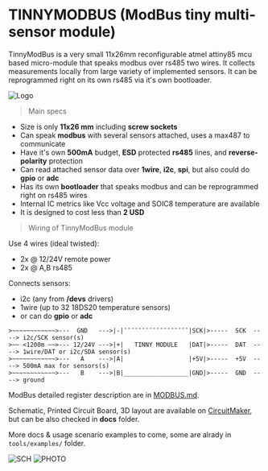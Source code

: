 # TINNYMODBUS (ModBus tiny multi-sensor module)

TinnyModBus is a very small 11x26mm reconfigurable atmel attiny85 mcu based micro-module that speaks modbus over rs485 two wires. It collects measurements locally from large variety of implemented sensors. It can be reprogrammed right on its own rs485 via it's own bootloader.

![Logo](https://github.com/cbalint13/tinnymodbus/raw/master/docs/tinnymodbus-pcb.png)

> Main specs

  - Size is only **11x26 mm** including **screw sockets**
  - Can speak **modbus** with several sensors attached, uses a max487 to communicate
  - Have it's own **500mA** budget, **ESD** protected **rs485** lines, and **reverse-polarity** protection
  - Can read attached sensor data over **1wire**, **i2c**, **spi**, but also could do **gpio** or **adc**
  - Has its own **bootloader** that speaks modbus and can be reprogrammed right on rs485 wires
  - Internal IC metrics like Vcc voltage and SOIC8 temperature are available
  - It is designed to cost less than **2 USD**

> Wiring of TinnyModBus module

Use 4 wires (ideal twisted):

  - 2x @ 12/24V remote power
  - 2x @ A,B rs485

Connects sensors:

  - i2c (any from **/devs** drivers)
  - 1wire (up to 32 18DS20 temperature sensors)
  - or can do **gpio** or **adc**


  ```
  >~~~~~~~~~~~~>---  GND   --->|-|¯¯¯¯¯¯¯¯¯¯¯¯¯¯¯¯¯¯|SCK|>-----  SCK  ----> i2c/SCK sensor(s)
  >~~ <1200m ~~>--- 12/24V --->|+|   TINNY MODULE   |DAT|>-----  DAT  ----> 1wire/DAT or i2c/SDA sensor(s)
  >~~~~~~~~~~~~>---   A    --->|A|                  |+5V|>-----  +5V  ----> 500mA max for sensors(s)
  >~~~~~~~~~~~~>---   B    --->|B|__________________|GND|>-----  GND  ----> ground
  ```

ModBus detailed register description are in [MODBUS.md](https://github.com/cbalint13/tinnymodbus/blob/master/MODBUS.md).

Schematic, Printed Circuit Board, 3D layout are available on [CircuitMaker](https://workspace.circuitmaker.com/Projects/Details/Cristian-Balint/TinnyModbus), but can be also checked in **docs** folder.


More docs & usage scenario examples to come, some are alrady in ```tools/examples/``` folder.


![SCH](https://github.com/cbalint13/tinnymodbus/raw/master/docs/tinnymodbus-sch.png)
![PHOTO](https://github.com/cbalint13/tinnymodbus/raw/master/docs/tinnymodbus-photo.png)

